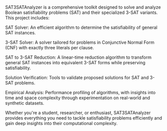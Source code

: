 SAT3SATAnalyzer is a comprehensive toolkit designed to solve and analyze Boolean satisfiability problems (SAT) and their specialized 3-SAT variants.
This project includes:

SAT Solver: An efficient algorithm to determine the satisfiability of general SAT instances.

3-SAT Solver: A solver tailored for problems in Conjunctive Normal Form (CNF) with exactly three literals per clause.

SAT to 3-SAT Reduction: A linear-time reduction algorithm to transform general SAT instances into equivalent 3-SAT forms while preserving satisfiability.

Solution Verification: Tools to validate proposed solutions for SAT and 3-SAT problems.

Empirical Analysis: Performance profiling of algorithms, with insights into time and space complexity through experimentation on real-world and synthetic datasets.

Whether you're a student, researcher, or enthusiast, SAT3SATAnalyzer provides everything you need to tackle satisfiability problems efficiently and gain deep insights into their computational complexity.